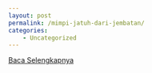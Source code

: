 ```yaml
---
layout: post
permalink: /mimpi-jatuh-dari-jembatan/
categories:
    - Uncategorized
---
```


[Baca Selengkapnya](/06)